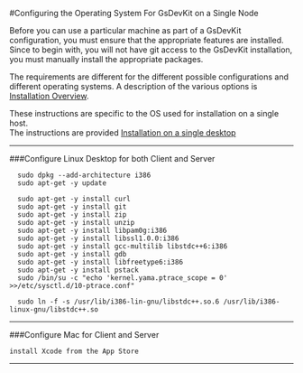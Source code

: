 #Configuring the Operating System For GsDevKit on a Single Node

Before you can use a particular machine as part of a GsDevKit configuration, you must ensure that the 
appropriate features are installed.   Since to begin with, you will not have git access to the GsDevKit 
installation, you must manually install the appropriate packages.

The requirements are different for the different possible configurations and different operating systems. 
A description of the various options is [Installation Overview][1].  

These instructions are specific to the OS used for installation on a single host.  
The instructions are provided [Installation on a single desktop][2]

---

###Configure Linux Desktop for both Client and Server 

```
  sudo dpkg --add-architecture i386
  sudo apt-get -y update

  sudo apt-get -y install curl
  sudo apt-get -y install git
  sudo apt-get -y install zip
  sudo apt-get -y install unzip
  sudo apt-get -y install libpam0g:i386
  sudo apt-get -y install libssl1.0.0:i386
  sudo apt-get -y install gcc-multilib libstdc++6:i386
  sudo apt-get -y install gdb
  sudo apt-get -y install libfreetype6:i386
  sudo apt-get -y install pstack
  sudo /bin/su -c "echo 'kernel.yama.ptrace_scope = 0' >>/etc/sysctl.d/10-ptrace.conf"

  sudo ln -f -s /usr/lib/i386-lin-gnu/libstdc++.so.6 /usr/lib/i386-linux-gnu/libstdc++.so 
```

---
###Configure Mac for Client and Server

```
install Xcode from the App Store
```
---

[1]: ./README.md
[2]: ./README.md#installation-on-a-single-desktop 
